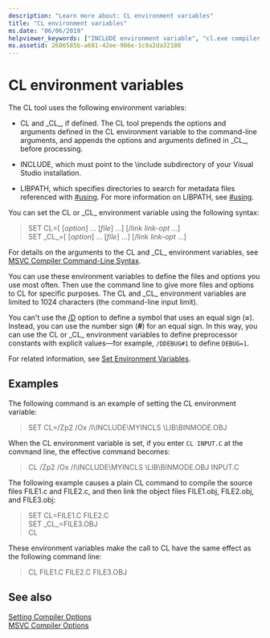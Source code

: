 ```yaml
---
description: "Learn more about: CL environment variables"
title: "CL environment variables"
ms.date: "06/06/2019"
helpviewer_keywords: ["INCLUDE environment variable", "cl.exe compiler, environment variables", "LIBPATH environment variable", "environment variables, CL compiler"]
ms.assetid: 2606585b-a681-42ee-986e-1c9a2da32108
---
```

# CL environment variables

The CL tool uses the following environment variables:

- CL and \_CL_, if defined. The CL tool prepends the options and arguments defined in the CL environment variable to the command-line arguments, and appends the options and arguments defined in \_CL_, before processing.

- INCLUDE, which must point to the \include subdirectory of your Visual Studio installation.

- LIBPATH, which specifies directories to search for metadata files referenced with [#using](../../preprocessor/hash-using-directive-cpp.md). For more information on LIBPATH, see [#using](../../preprocessor/hash-using-directive-cpp.md).

You can set the CL or \_CL_ environment variable using the following syntax:

> SET CL=[ [*option*] ... [*file*] ...] [/link *link-opt* ...] \
> SET \_CL\_=[ [*option*] ... [*file*] ...] [/link *link-opt* ...]

For details on the arguments to the CL and \_CL_ environment variables, see [MSVC Compiler Command-Line Syntax](compiler-command-line-syntax.md).

You can use these environment variables to define the files and options you use most often. Then use the command line to give more files and options to CL for specific purposes. The CL and \_CL_ environment variables are limited to 1024 characters (the command-line input limit).

You can't use the [/D](d-preprocessor-definitions.md) option to define a symbol that uses an equal sign (**=**). Instead, you can use the number sign (**#**) for an equal sign. In this way, you can use the CL or \_CL_ environment variables to define preprocessor constants with explicit values—for example, `/DDEBUG#1` to define `DEBUG=1`.

For related information, see [Set Environment Variables](../setting-the-path-and-environment-variables-for-command-line-builds.md).

## Examples

The following command is an example of setting the CL environment variable:

> SET CL=/Zp2 /Ox /I\INCLUDE\MYINCLS \LIB\BINMODE.OBJ

When the CL environment variable is set, if you enter `CL INPUT.C` at the command line, the effective command becomes:

> CL /Zp2 /Ox /I\INCLUDE\MYINCLS \LIB\BINMODE.OBJ INPUT.C

The following example causes a plain CL command to compile the source files FILE1.c and FILE2.c, and then link the object files FILE1.obj, FILE2.obj, and FILE3.obj:

> SET CL=FILE1.C FILE2.C \
> SET \_CL_=FILE3.OBJ \
> CL

These environment variables make the call to CL have the same effect as the following command line:

> CL FILE1.C FILE2.C FILE3.OBJ

## See also

[Setting Compiler Options](compiler-command-line-syntax.md) \
[MSVC Compiler Options](compiler-options.md)
